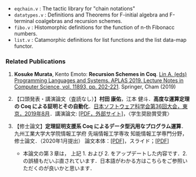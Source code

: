 - `eqchain.v`   : The tactic library for "chain notations"
- `datatypes.v` : Definitions and Theorems for F-initial algebra and F-terminal coalgebras and recursion schemes.
- `fibo.v`      : Histomorphic definitions for the function of n-th Fibonacc numbers.
- `list.v`      : Catamorphic definitions for list functions and the list data-map functor.

### Related Publications

1. **Kosuke Murata**, Kento Emoto: **Recursion Schemes in Coq**. [Lin A. (eds) Programming Languages and Systems. APLAS 2019. Lecture Notes in Computer Science, vol. 11893, pp. 202-221](https://link.springer.com/book/10.1007/978-3-030-34175-6). Springer, Cham (2019)

1. 【口頭発表・講演論文（査読なし）】**村田 康佑**，江本 健斗．**高度な運算定理の Coq による証明とその自動化**．[日本ソフトウェア科学会第36回大会，東京，2019年8月](https://jssst2019.wordpress.com/)．講演論文: [[PDF，外部サイト]](http://jssst.or.jp/files/user/taikai/2019/PPL/ppl1-1.pdf)，〈学生奨励賞受賞〉

1. 【修士論文】**定理証明支援系 Coq によるデータ型汎用なプログラム運算**．九州工業大学大学院情報工学府 先端情報工学専攻 知能情報工学専門分野，修士論文．（2020年1月提出） 論文本体：[[PDF]](https://muratak17.github.io/muratak/docs/202002/mthesis/mthesis.pdf)，スライド；[[PDF]](https://muratak17.github.io/muratak/docs/202002/mthesis/mthesis_slide.pdf)
    - 本論文の第３章は， 上記 1. および 2. をアップデートした内容です．2.の誤植もだいぶ直されています．日本語がわかる方はこちらをご参照いただくのが良いかと思います．
